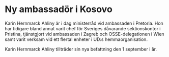 # Ny ambassadör i Kosovo

Karin Hernmarck Ahliny är i dag ministerråd vid ambassaden i Pretoria. Hon har tidigare bland annat varit chef för Sveriges dåvarande sektionskontor i Pristina, tjänstgjort vid ambassaden i Zagreb och OSSE-delegationen i Wien samt varit verksam vid ett flertal enheter i UD:s hemmaorganisation.

Karin Hernmarck Ahliny tillträder sin nya befattning den 1 september i år.
